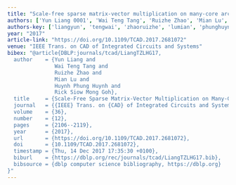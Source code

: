 ```yaml
---
title: "Scale-free sparse matrix-vector multiplication on many-core architectures"
authors: ['Yun Liang 0001', 'Wai Teng Tang', 'Ruizhe Zhao', 'Mian Lu', 'Huynh Phung Huynh', 'Rick Siow Mong Goh']
authors-key: ['liangyun', 'tengwai', 'zhaoruizhe', 'lumian', 'phunghuynh', 'siowrick']
year: "2017"
article-link: "https://doi.org/10.1109/TCAD.2017.2681072"
venue: "IEEE Trans. on CAD of Integrated Circuits and Systems"
bibex: "@article{DBLP:journals/tcad/LiangTZLHG17,
  author    = {Yun Liang and
               Wai Teng Tang and
               Ruizhe Zhao and
               Mian Lu and
               Huynh Phung Huynh and
               Rick Siow Mong Goh},
  title     = {Scale-Free Sparse Matrix-Vector Multiplication on Many-Core Architectures},
  journal   = {{IEEE} Trans. on {CAD} of Integrated Circuits and Systems},
  volume    = {36},
  number    = {12},
  pages     = {2106--2119},
  year      = {2017},
  url       = {https://doi.org/10.1109/TCAD.2017.2681072},
  doi       = {10.1109/TCAD.2017.2681072},
  timestamp = {Thu, 14 Dec 2017 17:35:30 +0100},
  biburl    = {https://dblp.org/rec/journals/tcad/LiangTZLHG17.bib},
  bibsource = {dblp computer science bibliography, https://dblp.org}
}"
---
```

